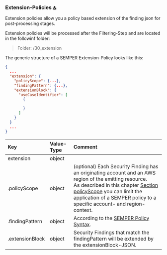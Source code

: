 ### Extension-Policies <a id="policy_type_extension"></a> [🔝](#top)

Extension policies allow you a policy based extension of the finding json for post-processing stages.

Extension policies will be processed after the Filtering-Step and are located in the followinf folder:
>Folder: /30_extension

The generic structure of a SEMPER Extension-Policy looks like this:

```json {linenos=table,hl_lines=[],linenostart=50}
{
  ...
  "extension": {
    "policyScope": {...},
    "findingPattern": {...},
    "extensionBlock": {
      "useCaseIdentifier": [
        {

        }
      ]
    }
  }
  ...
}
```

| Key             | Value-Type | Comment |
| :---            | :---  | :---  |
| extension       | object | |
| .policyScope    | object | (optional) Each Security Finding has an originating account and an AWS region of the emitting resource. <br>As described in this chapter [Section policyScope](#policy_scope) you can limit the application of a SEMPER policy to a specific account- and region-context. |
| .findingPattern | object | According to the [SEMPER Policy Syntax](#policy_syntax). |
| .extensionBlock | object | Security Findings that match the findingPattern will be extended by the extensionBlock-JSON. |

